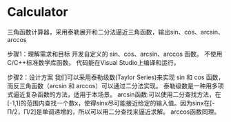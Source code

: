 # Calculator
三角函数计算器，采用泰勒展开和二分法逼近三角函数，输出sin、cos、arcsin、arccos

步骤1：理解需求和目标
开发自定义的 sin、cos、arcsin、arccos 函数。
不使用C/C++标准数学库函数。
代码能在Visual Studio上编译和运行。

步骤2：设计方案
我们可以采用泰勒级数(Taylor Series)来实现 sin 和 cos 函数，而反三角函数（arcsin 和 arccos）可以通过二分法实现。
泰勒级数是一种用多项式逼近复杂函数的方法，适用于本场景。
arcsin函数:可以使用二分查找方法，在[-1,1]的范围内查找一个数x，使得sinx尽可能接近给定的输入值。因为sinx在[-Π/2，Π/2]是单调递增的，所以可以用二分查找来逼近求解。 arccos函数同理。
